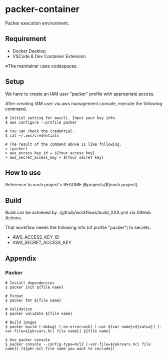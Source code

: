 # packer-container
Packer execution environment.

## Requirement
- Docker Desktop
- VSCode & Dev Container Extension

※The maintainer uses codespaces.

## Setup
We have to create an IAM user "packer" profile with appropriate access.

After creating IAM user via aws management console, execute the following command.

```
# Initial setting for awscli. Input your key info.
$ aws configure --profile packer

# You can check the credential.
$ cat ~/.aws/credentials

# The result of the command above is like following.
> [packer]
> aws_access_key_id = ${Your access key}
> aws_secret_access_key = ${Your secret key}
```

## How to use
Reference to each project's README @projects/${each project}

## Build
Build can be achieved by ./github/workflows/build_XXX.yml via GitHub Actions.

That workflow needs the following info (of profile "packer") to secrets.
- AWS_ACCESS_KEY_ID
- AWS_SECRET_ACCESS_KEY

## Appendix
### Packer
```
# Install dependencies
$ packer init ${file name}

# Format
$ packer fmt ${file name}

# Validation
$ packer validate ${file name}

# Build images
$ packer build [-debug] [-on-error=ask] [-var ${var name}=${value}] [-var-file=${pkrvars.hcl file name}] ${file name}

$ Use packer console
$ packer console --config-type=hcl2 [-var-file=${pkrvars.hcl file name}] [${pkr.hcl file name you want to include}]
```
